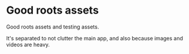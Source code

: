 # Good roots assets

Good roots assets and testing assets.

It's separated to not clutter the main app, and also because images and videos are heavy.
